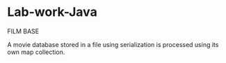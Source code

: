 # Lab-work-Java

FILM BASE

A movie database stored in a file using serialization is processed using its own map collection.
